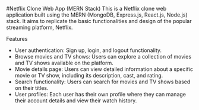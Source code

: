 #Netflix Clone Web App (MERN Stack)
This is a Netflix clone web application built using the MERN (MongoDB, Express.js, React.js, Node.js) stack. It aims to replicate the basic functionalities and design of the popular streaming platform, Netflix.

Features
- User authentication: Sign up, login, and logout functionality.
- Browse movies and TV shows: Users can explore a collection of movies and TV shows available on the platform.
- Movie details page: Users can view detailed information about a specific movie or TV show, including its description, cast, and 
  rating.
- Search functionality: Users can search for movies and TV shows based on their titles.
- User profiles: Each user has their own profile where they can manage their account details and view their watch history.